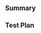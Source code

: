 <!--
  Thank you for submitting a pull request!

  We appreciate the time and effort you have invested in making these changes. Please ensure that you provide enough information to allow others to review your pull request.

  Upon submission, your pull request will be automatically assigned with reviewers.

  If you want to learn more about contributing to this project, please visit: https://github.com/web-infra-dev/rspack/blob/main/CONTRIBUTING.md.
-->

## Summary

<!-- Can you explain the reasoning behind implementing this change? What problem or issue does this pull request resolve? -->

<!-- It would be helpful if you could provide any relevant context, such as GitHub issues or related discussions. -->

## Test Plan

<!-- Can you please describe how you tested the changes you made to the code? -->
